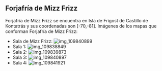 ## Forjafría de Mizz Frizz
Forjafría de Mizz Frizz se encuentra en Isla de Frigost de Castillo de Kontatrás y sus coordenadas son [-70,-81].
Imágenes de los mapas que conforman Forjafría de Mizz Frizz:
- Sala de Mizz Frizz: ![img_109840899](https://media.discordapp.net/attachments/1115311447145193482/1115319927310667816/109840899.jpg)
- Sala 1: ![img_109838849](https://media.discordapp.net/attachments/1115311447145193482/1115319900626493630/109838849.jpg)
- Sala 2: ![img_109839873](https://media.discordapp.net/attachments/1115311447145193482/1115319921925161071/109839873.jpg)
- Sala 3: ![img_109840897](https://media.discordapp.net/attachments/1115311447145193482/1115319925406453872/109840897.jpg)
- Sala 4: ![img_109841921](https://media.discordapp.net/attachments/1115311447145193482/1115319929533632512/109841921.jpg)